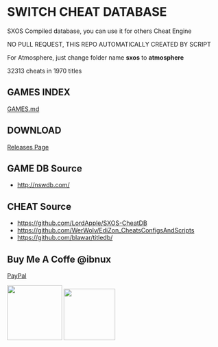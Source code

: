 # SWITCH CHEAT DATABASE

SXOS Compiled database, you can use it for others Cheat Engine

NO PULL REQUEST, THIS REPO AUTOMATICALLY CREATED BY SCRIPT

For Atmosphere, just change folder name **sxos** to **atmosphere**

32313 cheats in 1970 titles

## GAMES INDEX

[GAMES.md](GAMES.md)

## DOWNLOAD

[Releases Page](https://github.com/ibnux/switch-cheat/releases)



## GAME DB Source
- http://nswdb.com/

## CHEAT Source
- https://github.com/LordApple/SXOS-CheatDB
- https://github.com/WerWolv/EdiZon_CheatsConfigsAndScripts
- https://github.com/blawar/titledb/


## Buy Me A Coffe @ibnux

[PayPal](https://www.paypal.me/ibnux)

[<img src="https://ibnux.github.io/KaryaKarsa-button/karyaKarsaButton.png" width="128">](https://karyakarsa.com/ibnux)
[<img src="https://ibnux.github.io/Trakteer-button/trakteer_button.png" width="120">](https://trakteer.id/ibnux)
